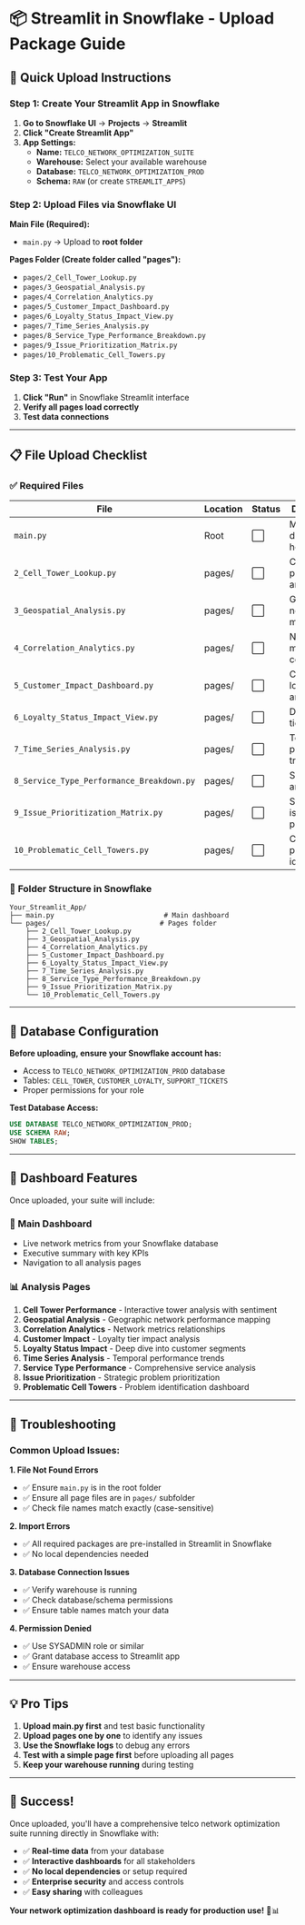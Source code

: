 # 📦 Streamlit in Snowflake - Upload Package Guide

## 🚀 **Quick Upload Instructions**

### **Step 1: Create Your Streamlit App in Snowflake**
1. **Go to Snowflake UI** → **Projects** → **Streamlit**
2. **Click "Create Streamlit App"**
3. **App Settings:**
   - **Name:** `TELCO_NETWORK_OPTIMIZATION_SUITE`
   - **Warehouse:** Select your available warehouse
   - **Database:** `TELCO_NETWORK_OPTIMIZATION_PROD`
   - **Schema:** `RAW` (or create `STREAMLIT_APPS`)

### **Step 2: Upload Files via Snowflake UI**

**Main File (Required):**
- `main.py` → Upload to **root folder**

**Pages Folder (Create folder called "pages"):**
- `pages/2_Cell_Tower_Lookup.py`
- `pages/3_Geospatial_Analysis.py` 
- `pages/4_Correlation_Analytics.py`
- `pages/5_Customer_Impact_Dashboard.py`
- `pages/6_Loyalty_Status_Impact_View.py`
- `pages/7_Time_Series_Analysis.py`
- `pages/8_Service_Type_Performance_Breakdown.py`
- `pages/9_Issue_Prioritization_Matrix.py`
- `pages/10_Problematic_Cell_Towers.py`

### **Step 3: Test Your App**
1. **Click "Run"** in Snowflake Streamlit interface
2. **Verify all pages load correctly**
3. **Test data connections**

---

## 📋 **File Upload Checklist**

### ✅ **Required Files**

| File | Location | Status | Description |
|------|----------|--------|-------------|
| `main.py` | Root | ⬜ | Main dashboard homepage |
| `2_Cell_Tower_Lookup.py` | pages/ | ⬜ | Cell tower performance analysis |
| `3_Geospatial_Analysis.py` | pages/ | ⬜ | Geographic network mapping |
| `4_Correlation_Analytics.py` | pages/ | ⬜ | Network metrics correlation |
| `5_Customer_Impact_Dashboard.py` | pages/ | ⬜ | Customer loyalty analysis |
| `6_Loyalty_Status_Impact_View.py` | pages/ | ⬜ | Deep loyalty tier analysis |
| `7_Time_Series_Analysis.py` | pages/ | ⬜ | Temporal performance trends |
| `8_Service_Type_Performance_Breakdown.py` | pages/ | ⬜ | Service type analysis |
| `9_Issue_Prioritization_Matrix.py` | pages/ | ⬜ | Strategic issue prioritization |
| `10_Problematic_Cell_Towers.py` | pages/ | ⬜ | Cell tower problem identification |

### 📁 **Folder Structure in Snowflake**
```
Your_Streamlit_App/
├── main.py                           # Main dashboard
└── pages/                           # Pages folder
    ├── 2_Cell_Tower_Lookup.py
    ├── 3_Geospatial_Analysis.py
    ├── 4_Correlation_Analytics.py
    ├── 5_Customer_Impact_Dashboard.py
    ├── 6_Loyalty_Status_Impact_View.py
    ├── 7_Time_Series_Analysis.py
    ├── 8_Service_Type_Performance_Breakdown.py
    ├── 9_Issue_Prioritization_Matrix.py
    └── 10_Problematic_Cell_Towers.py
```

---

## 🔧 **Database Configuration**

**Before uploading, ensure your Snowflake account has:**
- Access to `TELCO_NETWORK_OPTIMIZATION_PROD` database
- Tables: `CELL_TOWER`, `CUSTOMER_LOYALTY`, `SUPPORT_TICKETS`
- Proper permissions for your role

**Test Database Access:**
```sql
USE DATABASE TELCO_NETWORK_OPTIMIZATION_PROD;
USE SCHEMA RAW;
SHOW TABLES;
```

---

## 🎯 **Dashboard Features**

Once uploaded, your suite will include:

### **📡 Main Dashboard**
- Live network metrics from your Snowflake database
- Executive summary with key KPIs
- Navigation to all analysis pages

### **📊 Analysis Pages**
1. **Cell Tower Performance** - Interactive tower analysis with sentiment
2. **Geospatial Analysis** - Geographic network performance mapping  
3. **Correlation Analytics** - Network metrics relationships
4. **Customer Impact** - Loyalty tier impact analysis
5. **Loyalty Status Impact** - Deep dive into customer segments
6. **Time Series Analysis** - Temporal performance trends
7. **Service Type Performance** - Comprehensive service analysis
8. **Issue Prioritization** - Strategic problem prioritization
9. **Problematic Cell Towers** - Problem identification dashboard

---

## 🚨 **Troubleshooting**

### **Common Upload Issues:**

**1. File Not Found Errors**
- ✅ Ensure `main.py` is in the root folder
- ✅ Ensure all page files are in `pages/` subfolder
- ✅ Check file names match exactly (case-sensitive)

**2. Import Errors**
- ✅ All required packages are pre-installed in Streamlit in Snowflake
- ✅ No local dependencies needed

**3. Database Connection Issues**
- ✅ Verify warehouse is running
- ✅ Check database/schema permissions
- ✅ Ensure table names match your data

**4. Permission Denied**
- ✅ Use SYSADMIN role or similar
- ✅ Grant database access to Streamlit app
- ✅ Ensure warehouse access

---

## 💡 **Pro Tips**

1. **Upload main.py first** and test basic functionality
2. **Upload pages one by one** to identify any issues
3. **Use the Snowflake logs** to debug any errors
4. **Test with a simple page first** before uploading all pages
5. **Keep your warehouse running** during testing

---

## 🎉 **Success!**

Once uploaded, you'll have a comprehensive telco network optimization suite running directly in Snowflake with:

- ✅ **Real-time data** from your database
- ✅ **Interactive dashboards** for all stakeholders  
- ✅ **No local dependencies** or setup required
- ✅ **Enterprise security** and access controls
- ✅ **Easy sharing** with colleagues

**Your network optimization dashboard is ready for production use!** 🚀📊